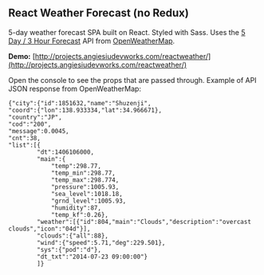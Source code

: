 ## React Weather Forecast (no Redux)

5-day weather forecast SPA built on React. Styled with Sass. Uses the [5 Day / 3 Hour Forecast](https://openweathermap.org/forecast5/) API from [OpenWeatherMap](https://openweathermap.org/forecast5/).

**Demo:** [http://projects.angiesiudevworks.com/reactweather/](http://projects.angiesiudevworks.com/reactweather/)

Open the console to see the props that are passed through. Example of API JSON response from OpenWeatherMap:
```
{"city":{"id":1851632,"name":"Shuzenji",
"coord":{"lon":138.933334,"lat":34.966671},
"country":"JP",
"cod":"200",
"message":0.0045,
"cnt":38,
"list":[{
        "dt":1406106000,
        "main":{
            "temp":298.77,
            "temp_min":298.77,
            "temp_max":298.774,
            "pressure":1005.93,
            "sea_level":1018.18,
            "grnd_level":1005.93,
            "humidity":87,
            "temp_kf":0.26},
        "weather":[{"id":804,"main":"Clouds","description":"overcast clouds","icon":"04d"}],
        "clouds":{"all":88},
        "wind":{"speed":5.71,"deg":229.501},
        "sys":{"pod":"d"},
        "dt_txt":"2014-07-23 09:00:00"}
        ]}
```
